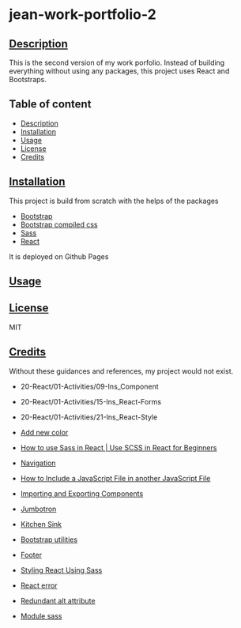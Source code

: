 # jean-work-portfolio-2
## [Description](#table-of-content)
This is the second version of my work porfolio. Instead of building everything without using any packages, this project uses React and Bootstraps. 

## Table of content
* [Description](#description)
* [Installation](#installation)
* [Usage](#usage)
* [License](#license)
* [Credits](#credits)

## [Installation](#table-of-content)
This project is build from scratch with the helps of the packages
* [Bootstrap](https://getbootstrap.com/docs/5.3/getting-started/webpack/#import-bootstrap)
* [Bootstrap compiled css](https://getbootstrap.com/docs/4.0/getting-started/webpack/#importing-compiled-css)
* [Sass](https://www.npmjs.com/package/sass?activeTab=readme)
* [React](https://www.npmjs.com/package/react)

It is deployed on Github Pages
## [Usage](#table-of-content)

## [License](#table-of-content)
MIT
## [Credits](#table-of-content)
Without these guidances and references, my project would not exist.
* 20-React/01-Activities/09-Ins_Component
* 20-React/01-Activities/15-Ins_React-Forms
* 20-React/01-Activities/21-Ins_React-Style

* [Add new color](https://getbootstrap.com/docs/5.3/customize/color/)
* [How to use Sass in React | Use SCSS in React for Beginners](https://www.youtube.com/watch?v=9F8bzIlgJ4g)
* [Navigation](https://getbootstrap.com/docs/4.0/components/card/#navigation)
* [How to Include a JavaScript File in another JavaScript File](https://www.tutorialrepublic.com/faq/how-to-include-a-javascript-file-in-another-javascript-file.php)
* [Importing and Exporting Components](https://react.dev/learn/importing-and-exporting-components)
* [Jumbotron](https://getbootstrap.com/docs/4.0/components/jumbotron/)
* [Kitchen Sink](https://getbootstrap.com/docs/4.0/components/card/#kitchen-sink)
* [Bootstrap utilities](https://www.w3schools.com/bootstrap4/bootstrap_utilities.asp)
* [Footer](https://www.w3schools.com/tags/tag_footer.asp)
* [Styling React Using Sass](https://www.w3schools.com/react/react_sass_styling.asp)
* [React error](https://stackoverflow.com/questions/52525345/react-error-style-prop-value-must-be-an-object-react-style-prop-object)
* [Redundant alt attribute](https://stackoverflow.com/questions/67448468/redundant-alt-attribute-screen-readers-already-announce-img-tags-as-an-image)
* [Module sass](https://stackoverflow.com/questions/67161579/cannot-find-module-sass)